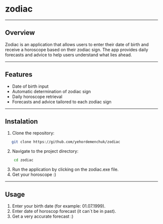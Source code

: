 # zodiac
---
## Overview
Zodiac is an application that allows users to enter their date of birth and receive a horoscope based on their zodiac sign. The app provides daily forecasts and advice to help users understand what lies ahead.

---
## Features
* Date of birth input
* Automatic determination of zodiac sign
* Daily horoscope retrieval
* Forecasts and advice tailored to each zodiac sign
---
## Instalation
1. Clone the repository:
```sh
   git clone https://github.com/yehordemenchuk/zodiac
```
2. Navigate to the project directory:
```sh
    cd zodiac
```
3. Run the application by clicking on the zodiac.exe file.
4. Get your horoscope :)
---
## Usage
1. Enter your birth date (for example: 01.07.1999).
2. Enter date of horoscop forecast (it can`t be in past).
3. Get a very accurate forecast :)